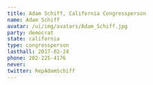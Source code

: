 ```yaml
---
title: Adam Schiff, California Congressperson
name: Adam Schiff
avatar: /ui/img/avatars/Adam_Schiff.jpg
party: democrat
state: california
type: congressperson
lasthall: 2017-02-24
phone: 202-225-4176
never: 
twitter: RepAdamSchiff
---
```

